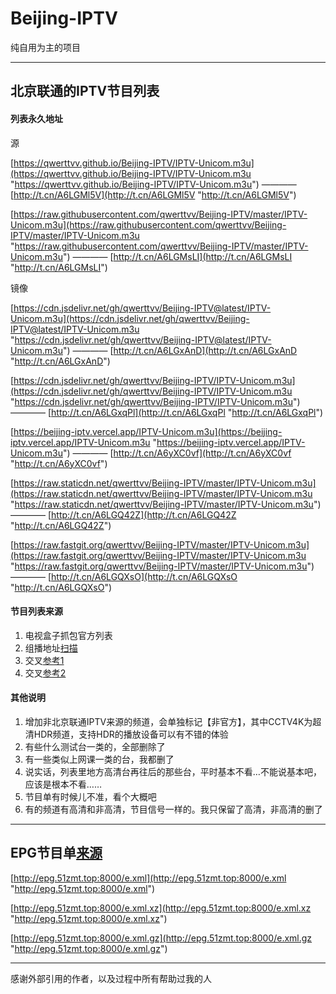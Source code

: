 # Beijing-IPTV

纯自用为主的项目

------------

## 北京联通的IPTV节目列表

#### 列表永久地址

源

[https://qwerttvv.github.io/Beijing-IPTV/IPTV-Unicom.m3u](https://qwerttvv.github.io/Beijing-IPTV/IPTV-Unicom.m3u "https://qwerttvv.github.io/Beijing-IPTV/IPTV-Unicom.m3u") ———— [http://t.cn/A6LGMl5V](http://t.cn/A6LGMl5V "http://t.cn/A6LGMl5V")

[https://raw.githubusercontent.com/qwerttvv/Beijing-IPTV/master/IPTV-Unicom.m3u](https://raw.githubusercontent.com/qwerttvv/Beijing-IPTV/master/IPTV-Unicom.m3u "https://raw.githubusercontent.com/qwerttvv/Beijing-IPTV/master/IPTV-Unicom.m3u") ———— [http://t.cn/A6LGMsLI](http://t.cn/A6LGMsLI "http://t.cn/A6LGMsLI")

镜像

[https://cdn.jsdelivr.net/gh/qwerttvv/Beijing-IPTV@latest/IPTV-Unicom.m3u](https://cdn.jsdelivr.net/gh/qwerttvv/Beijing-IPTV@latest/IPTV-Unicom.m3u "https://cdn.jsdelivr.net/gh/qwerttvv/Beijing-IPTV@latest/IPTV-Unicom.m3u") ———— [http://t.cn/A6LGxAnD](http://t.cn/A6LGxAnD "http://t.cn/A6LGxAnD")

[https://cdn.jsdelivr.net/gh/qwerttvv/Beijing-IPTV/IPTV-Unicom.m3u](https://cdn.jsdelivr.net/gh/qwerttvv/Beijing-IPTV/IPTV-Unicom.m3u "https://cdn.jsdelivr.net/gh/qwerttvv/Beijing-IPTV/IPTV-Unicom.m3u") ———— [http://t.cn/A6LGxqPl](http://t.cn/A6LGxqPl "http://t.cn/A6LGxqPl")

[https://beijing-iptv.vercel.app/IPTV-Unicom.m3u](https://beijing-iptv.vercel.app/IPTV-Unicom.m3u "https://beijing-iptv.vercel.app/IPTV-Unicom.m3u") ———— [http://t.cn/A6yXC0vf](http://t.cn/A6yXC0vf "http://t.cn/A6yXC0vf")

[https://raw.staticdn.net/qwerttvv/Beijing-IPTV/master/IPTV-Unicom.m3u](https://raw.staticdn.net/qwerttvv/Beijing-IPTV/master/IPTV-Unicom.m3u "https://raw.staticdn.net/qwerttvv/Beijing-IPTV/master/IPTV-Unicom.m3u") ———— [http://t.cn/A6LGQ42Z](http://t.cn/A6LGQ42Z "http://t.cn/A6LGQ42Z")

[https://raw.fastgit.org/qwerttvv/Beijing-IPTV/master/IPTV-Unicom.m3u](https://raw.fastgit.org/qwerttvv/Beijing-IPTV/master/IPTV-Unicom.m3u "https://raw.fastgit.org/qwerttvv/Beijing-IPTV/master/IPTV-Unicom.m3u") ———— [http://t.cn/A6LGQXsO](http://t.cn/A6LGQXsO "http://t.cn/A6LGQXsO")




#### 节目列表来源
1. 电视盒子抓包官方列表
2. 组播地址[扫描](https://github.com/sdhzdmzzl/iptv_channel_scanner_windows "扫描")
3. 交叉[参考1](https://gist.github.com/sdhzdmzzl/93cf74947770066743fff7c7f4fc5820 "参考1")
4. 交叉[参考2](https://github.com/islercn/BeiJing-Unicom-IPTV-List "参考2")

#### 其他说明
1. 增加非北京联通IPTV来源的频道，会单独标记【非官方】，其中CCTV4K为超清HDR频道，支持HDR的播放设备可以有不错的体验
2. 有些什么测试台一类的，全部删除了
3. 有一些类似上网课一类的台，我都删了
4. 说实话，列表里地方高清台再往后的那些台，平时基本不看…不能说基本吧，应该是根本不看……
5. 节目单有时候儿不准，看个大概吧
6. 有的频道有高清和非高清，节目信号一样的。我只保留了高清，非高清的删了

------------

## EPG节目单[来源](http://epg.51zmt.top:8000/ "来源")

[http://epg.51zmt.top:8000/e.xml](http://epg.51zmt.top:8000/e.xml "http://epg.51zmt.top:8000/e.xml")

[http://epg.51zmt.top:8000/e.xml.xz](http://epg.51zmt.top:8000/e.xml.xz "http://epg.51zmt.top:8000/e.xml.xz")

[http://epg.51zmt.top:8000/e.xml.gz](http://epg.51zmt.top:8000/e.xml.gz "http://epg.51zmt.top:8000/e.xml.gz")

------------

感谢外部引用的作者，以及过程中所有帮助过我的人
